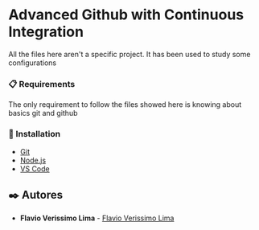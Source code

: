 # Advanced Github with Continuous Integration

All the files here aren't a specific project. It has been used to study some configurations

### 📋 Requirements

The only requirement to follow the files showed here is knowing about basics git and github

### 🔧 Installation

- [Git](http://www.dropwizard.io/1.0.2/docs/)
- [Node.js](https://maven.apache.org/)
- [VS Code](https://rometools.github.io/rome/)

## ✒️ Autores

- **Flavio Verissimo Lima** - [Flavio Verissimo Lima](https://github.com/flavioverissimo)
